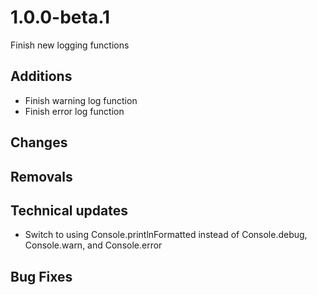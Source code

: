 # 1.0.0-beta.1

Finish new logging functions

## Additions

- Finish warning log function
- Finish error log function

## Changes

## Removals

## Technical updates

- Switch to using Console.printlnFormatted instead of Console.debug, Console.warn, and Console.error

## Bug Fixes
